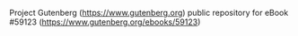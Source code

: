 Project Gutenberg (https://www.gutenberg.org) public repository for eBook #59123 (https://www.gutenberg.org/ebooks/59123)
